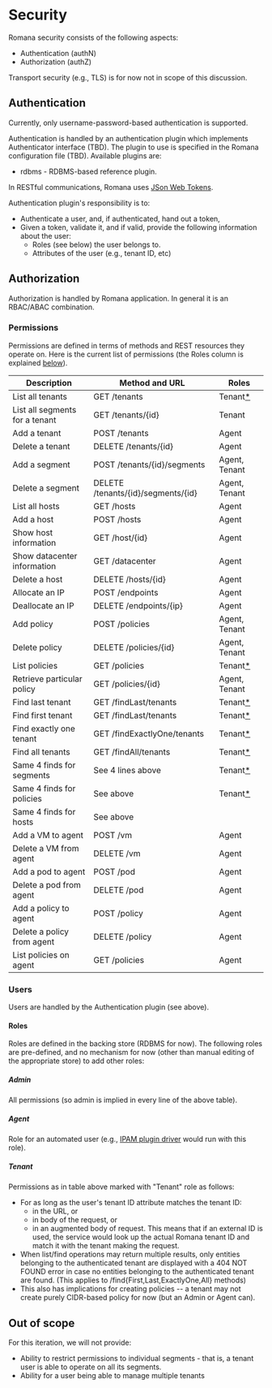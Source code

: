 # Security

Romana security consists of the following aspects:

 * Authentication (authN)
 * Authorization (authZ)

Transport security (e.g., TLS) is for now not in scope of this discussion. 

## Authentication

Currently, only username-password-based authentication is supported.

Authentication is handled by an authentication plugin which implements Authenticator interface (TBD). The plugin to use is specified in the Romana configuration file (TBD). Available plugins are:

 * rdbms - RDBMS-based reference plugin. 

In RESTful communications, Romana uses [JSon Web Tokens](https://jwt.io/).

Authentication plugin's responsibility is to:

 * Authenticate a user, and, if authenticated, hand out a token,
 * Given a token, validate it, and if valid, provide the following information about the user:
   * Roles (see below) the user belongs to.
   * Attributes of the user (e.g., tenant ID, etc)

## Authorization

Authorization is handled by Romana application. In general it is an RBAC/ABAC combination.

### Permissions

Permissions are defined in terms of methods and REST resources they operate on. 
Here is the current list of permissions (the Roles column is explained [below](#roles)).

| Description                  | Method and URL                   |Roles         |
|------------------------------|----------------------------------|--------------|
|List all tenants              |GET /tenants                      | Tenant[*](#tenant_list_find)      |
|List all segments for a tenant|GET /tenants/{id}                 | Tenant       |
|Add a tenant                  |POST /tenants                     | Agent        |
|Delete a tenant               |DELETE /tenants/{id}              | Agent        |
|Add a segment                 |POST /tenants/{id}/segments       | Agent, Tenant |
|Delete a segment              |DELETE /tenants/{id}/segments/{id}| Agent, Tenant |
|List all hosts                |GET /hosts                        | Agent         |
|Add a host                    |POST /hosts                       | Agent         |
|Show host information         |GET /host/{id}                    | Agent         |
|Show datacenter information   |GET /datacenter                   | Agent         |
|Delete a host                 |DELETE /hosts/{id}                | Agent         |
|Allocate an IP                |POST /endpoints                   | Agent         |
|Deallocate an IP              |DELETE /endpoints/{ip}            | Agent         |
|Add policy                    |POST /policies                    | Agent, Tenant |       
|Delete policy                 |DELETE /policies/{id}             | Agent, Tenant | 
|List policies                 |GET /policies                     | Tenant[*](#tenant_list_find)      |
|Retrieve particular policy    |GET /policies/{id}                | Agent, Tenant|
|Find last tenant              |GET /findLast/tenants             | Tenant[*](#tenant_list_find)      |       |
|Find first tenant             |GET /findLast/tenants             | Tenant[*](#tenant_list_find)      |       |
|Find exactly one tenant       |GET /findExactlyOne/tenants       | Tenant[*](#tenant_list_find)      |       |         
|Find all tenants              |GET /findAll/tenants              | Tenant[*](#tenant_list_find)      |       |                          
|Same 4 finds for segments     |See 4 lines above                 | Tenant[*](#tenant_list_find)      |       | 
|Same 4 finds for policies     |See above                         | Tenant[*](#tenant_list_find)      |       | 
|Same 4 finds for hosts        |See above                         |              | 
|Add a VM to agent             |POST /vm                          | Agent        |
|Delete a VM from agent        |DELETE /vm                        | Agent        |
|Add a pod to agent            |POST /pod                         | Agent        |
|Delete a pod from agent       |DELETE /pod                       | Agent        |
|Add a policy to agent         |POST /policy                      | Agent        |
|Delete a policy from agent    |DELETE /policy                    | Agent        |
|List policies on agent        |GET /policies                     | Agent        |
 
### Users

Users are handled by the Authentication plugin (see above). 

<a name="roles"></a>
#### Roles

Roles are defined in the backing store (RDBMS for now).  The following roles are pre-defined, and no mechanism for now (other than manual editing of the appropriate store) to add other roles:

##### Admin

All permissions (so admin is implied in every line of the above table).

##### Agent

Role for an automated user (e.g., [IPAM plugin driver](https://github.com/romana/networking-romana) would run with this role). 

<a name="role_tenant"></a>
##### Tenant

Permissions as in table above marked with "Tenant" role as follows:

 * For  as long as the user's tenant ID attribute matches the tenant ID:
   * in the URL, or 
   * in body of the request, or
   * in an augmented body of request. This means that if an external ID is used, the service would look up the actual Romana tenant ID and match it with the tenant making the request. 
 * <a name="tenant_list_find"></a>
When list/find operations may return multiple results, only entities belonging to the authenticated tenant are displayed with a 404 NOT FOUND error in case no entities belonging to the authenticated tenant are found. (This applies to /find{First,Last,ExactlyOne,All} methods)
 * This also has implications for creating policies -- a tenant may not create purely CIDR-based policy for now (but an Admin or Agent can). 

## Out of scope

For this iteration, we will not provide:

 * Ability to restrict permissions to individual segments - that is, a tenant user is able to operate on all its segments. 
 * Ability for a user being able to manage multiple tenants






